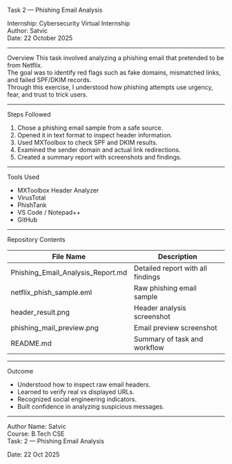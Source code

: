 Task 2 — Phishing Email Analysis

 Internship: Cybersecurity Virtual Internship  
 Author: Satvic  
 Date: 22 October 2025  

---

Overview
This task involved analyzing a phishing email that pretended to be from Netflix.  
The goal was to identify red flags such as fake domains, mismatched links, and failed SPF/DKIM records.  
Through this exercise, I understood how phishing attempts use urgency, fear, and trust to trick users.

---

Steps Followed
1. Chose a phishing email sample from a safe source.
2. Opened it in text format to inspect header information.
3. Used MXToolbox to check SPF and DKIM results.
4. Examined the sender domain and actual link redirections.
5. Created a summary report with screenshots and findings.

---

 Tools Used
- MXToolbox Header Analyzer  
- VirusTotal  
- PhishTank  
- VS Code / Notepad++  
- GitHub  

---

 Repository Contents

| File Name | Description |
|------------|-------------|
| Phishing_Email_Analysis_Report.md | Detailed report with all findings |
| netflix_phish_sample.eml | Raw phishing email sample |
| header_result.png | Header analysis screenshot |
| phishing_mail_preview.png | Email preview screenshot |
| README.md | Summary of task and workflow |

---

Outcome
- Understood how to inspect raw email headers.  
- Learned to verify real vs displayed URLs.  
- Recognized social engineering indicators.  
- Built confidence in analyzing suspicious messages.

---

Author
Name: Satvic  
Course: B.Tech CSE   
Task: 2 — Phishing Email Analysis  

Date: 22 Oct 2025
